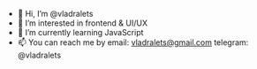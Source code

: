 - 👋  Hi, I’m @vladralets
- 👀  I’m interested in frontend & UI/UX
- 🌱  I’m currently learning JavaScript
- 📫  You can reach me by 
email: vladralets@gmail.com
telegram: @vladralets

